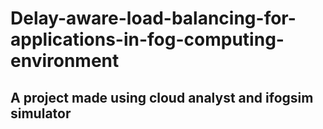 # Delay-aware-load-balancing-for-applications-in-fog-computing-environment

## A project made using cloud analyst and ifogsim simulator

